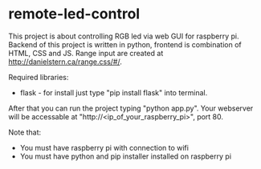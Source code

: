 # remote-led-control
This project is about controlling RGB led via web GUI for raspberry pi.
Backend of this project is written in python, frontend is combination of HTML, CSS and JS.
Range input are created at http://danielstern.ca/range.css/#/.

Required libraries:
- flask - for install just type "pip install flask" into terminal.

After that you can run the project typing "python app.py". 
Your webserver will be accessable at "http://<ip_of_your_raspberry_pi>", port 80.

Note that: 
- You must have raspberry pi with connection to wifi
- You must have python and pip installer installed on raspberry pi
